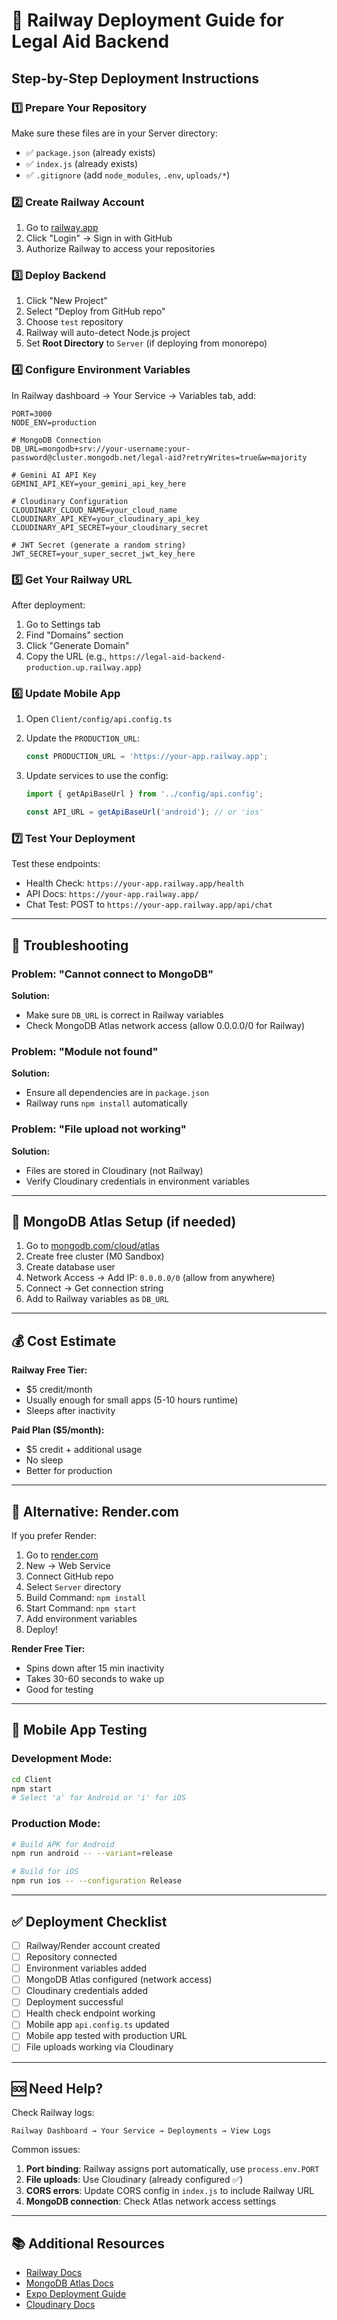# 🚂 Railway Deployment Guide for Legal Aid Backend

## Step-by-Step Deployment Instructions

### 1️⃣ Prepare Your Repository

Make sure these files are in your Server directory:

- ✅ `package.json` (already exists)
- ✅ `index.js` (already exists)
- ✅ `.gitignore` (add `node_modules`, `.env`, `uploads/*`)

### 2️⃣ Create Railway Account

1. Go to [railway.app](https://railway.app)
2. Click "Login" → Sign in with GitHub
3. Authorize Railway to access your repositories

### 3️⃣ Deploy Backend

1. Click "New Project"
2. Select "Deploy from GitHub repo"
3. Choose `test` repository
4. Railway will auto-detect Node.js project
5. Set **Root Directory** to `Server` (if deploying from monorepo)

### 4️⃣ Configure Environment Variables

In Railway dashboard → Your Service → Variables tab, add:

```env
PORT=3000
NODE_ENV=production

# MongoDB Connection
DB_URL=mongodb+srv://your-username:your-password@cluster.mongodb.net/legal-aid?retryWrites=true&w=majority

# Gemini AI API Key
GEMINI_API_KEY=your_gemini_api_key_here

# Cloudinary Configuration
CLOUDINARY_CLOUD_NAME=your_cloud_name
CLOUDINARY_API_KEY=your_cloudinary_api_key
CLOUDINARY_API_SECRET=your_cloudinary_secret

# JWT Secret (generate a random string)
JWT_SECRET=your_super_secret_jwt_key_here
```

### 5️⃣ Get Your Railway URL

After deployment:
1. Go to Settings tab
2. Find "Domains" section
3. Click "Generate Domain"
4. Copy the URL (e.g., `https://legal-aid-backend-production.up.railway.app`)

### 6️⃣ Update Mobile App

1. Open `Client/config/api.config.ts`
2. Update the `PRODUCTION_URL`:
   ```typescript
   const PRODUCTION_URL = 'https://your-app.railway.app';
   ```

3. Update services to use the config:
   ```typescript
   import { getApiBaseUrl } from '../config/api.config';
   
   const API_URL = getApiBaseUrl('android'); // or 'ios'
   ```

### 7️⃣ Test Your Deployment

Test these endpoints:
- Health Check: `https://your-app.railway.app/health`
- API Docs: `https://your-app.railway.app/`
- Chat Test: POST to `https://your-app.railway.app/api/chat`

---

## 🔧 Troubleshooting

### Problem: "Cannot connect to MongoDB"
**Solution:** 
- Make sure `DB_URL` is correct in Railway variables
- Check MongoDB Atlas network access (allow 0.0.0.0/0 for Railway)

### Problem: "Module not found"
**Solution:**
- Ensure all dependencies are in `package.json`
- Railway runs `npm install` automatically

### Problem: "File upload not working"
**Solution:**
- Files are stored in Cloudinary (not Railway)
- Verify Cloudinary credentials in environment variables

---

## 🎯 MongoDB Atlas Setup (if needed)

1. Go to [mongodb.com/cloud/atlas](https://www.mongodb.com/cloud/atlas)
2. Create free cluster (M0 Sandbox)
3. Create database user
4. Network Access → Add IP: `0.0.0.0/0` (allow from anywhere)
5. Connect → Get connection string
6. Add to Railway variables as `DB_URL`

---

## 💰 Cost Estimate

**Railway Free Tier:**
- $5 credit/month
- Usually enough for small apps (5-10 hours runtime)
- Sleeps after inactivity

**Paid Plan ($5/month):**
- $5 credit + additional usage
- No sleep
- Better for production

---

## 🚀 Alternative: Render.com

If you prefer Render:

1. Go to [render.com](https://render.com)
2. New → Web Service
3. Connect GitHub repo
4. Select `Server` directory
5. Build Command: `npm install`
6. Start Command: `npm start`
7. Add environment variables
8. Deploy!

**Render Free Tier:**
- Spins down after 15 min inactivity
- Takes 30-60 seconds to wake up
- Good for testing

---

## 📱 Mobile App Testing

### Development Mode:
```bash
cd Client
npm start
# Select 'a' for Android or 'i' for iOS
```

### Production Mode:
```bash
# Build APK for Android
npm run android -- --variant=release

# Build for iOS
npm run ios -- --configuration Release
```

---

## ✅ Deployment Checklist

- [ ] Railway/Render account created
- [ ] Repository connected
- [ ] Environment variables added
- [ ] MongoDB Atlas configured (network access)
- [ ] Cloudinary credentials added
- [ ] Deployment successful
- [ ] Health check endpoint working
- [ ] Mobile app `api.config.ts` updated
- [ ] Mobile app tested with production URL
- [ ] File uploads working via Cloudinary

---

## 🆘 Need Help?

Check Railway logs:
```
Railway Dashboard → Your Service → Deployments → View Logs
```

Common issues:
1. **Port binding**: Railway assigns port automatically, use `process.env.PORT`
2. **File uploads**: Use Cloudinary (already configured ✅)
3. **CORS errors**: Update CORS config in `index.js` to include Railway URL
4. **MongoDB connection**: Check Atlas network access settings

---

## 📚 Additional Resources

- [Railway Docs](https://docs.railway.app/)
- [MongoDB Atlas Docs](https://docs.atlas.mongodb.com/)
- [Expo Deployment Guide](https://docs.expo.dev/distribution/introduction/)
- [Cloudinary Docs](https://cloudinary.com/documentation)
